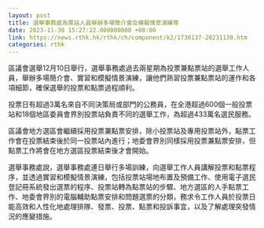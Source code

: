 ```yaml
---
layout: post
title: 選舉事務處為票站人員舉辦多場簡介會及模擬情景演練等
date: 2023-11-30 15:27:22.000000000 +08:00
link: https://news.rthk.hk/rthk/ch/component/k2/1730137-20231130.htm
categories: rthk
---
```


區議會選舉12月10日舉行，選舉事務處過去兩星期為投票兼點票站的選舉工作人員，舉辦多場簡介會、實習和模擬情景演練，讓他們熟習投票兼點票站的運作和各項細節，確保選舉的投票和點票過程順利。

投票日有超過3萬名來自不同決策局或部門的公務員，在全港超過600個一般投票站和18個地區委員會界別投票站負責不同的選舉工作，為超過433萬名選民服務。

區議會地方選區會繼續採用投票兼點票安排，除小投票站及專用投票站外，點票工作會在投票結束後於同一投票站內進行；地委會界別同樣採用投票兼點票安排，但點票工作將會在地方選區投票結束後才會開始。

選舉事務處說，選舉事務處連日舉行多場訓練，向選舉工作人員講解投票和點票程序，並透過實習和模擬情景演練，包括投票站場地布置及預備工作、使用電子選民登記冊系統發出選票的程序、投票站轉為點票站的步驟、地方選區的人手點票工作、地委會界別的電腦輔助點票安排和問題選票的分類，務求令工作人員於投票日能高效和人性化地處理排隊、發票、投票、點票和投訴事宜，以及了解處理突發情況的應變措施。
